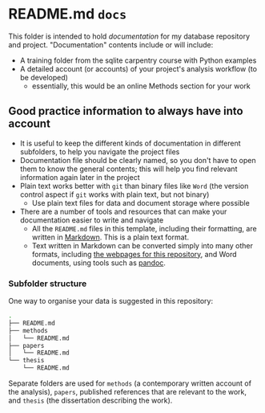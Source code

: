 # README.md `docs`

This folder is intended to hold _documentation_ for my database repository and project. "Documentation" contents include or will include:

- A training folder from the sqlite carpentry course with Python examples
- A detailed account (or accounts) of your project's analysis workflow (to be developed)
  - essentially, this would be an online Methods section for your work

## Good practice information to always have into account

- It is useful to keep the different kinds of documentation in different subfolders, to help you navigate the project files
- Documentation file should be clearly named, so you don't have to open them to know the general contents; this will help you find relevant information again later in the project
- Plain text works better with `git` than binary files like `Word` (the version control aspect if `git` works with plain text, but not binary)
  - Use plain text files for data and document storage where possible
- There are a number of tools and resources that can make your documentation easier to write and navigate
  - All the `README.md` files in this template, including their formatting, are written in [Markdown](https://www.markdownguide.org). This is a plain text format.
  - Text written in Markdown can be converted simply into many other formats, including [the webpages for this repository](https://sipbs-compbiol.github.io/template_bioinformatics_project/), and Word documents, using tools such as [pandoc](https://pandoc.org).

### Subfolder structure

One way to organise your data is suggested in this repository:

```bash
.
├── README.md
├── methods
│   └── README.md
├── papers
│   └── README.md
└── thesis
    └── README.md
```

Separate folders are used for `methods` (a contemporary written account of the analysis), `papers`, published references that are relevant to the work, and `thesis` (the dissertation describing the work).
